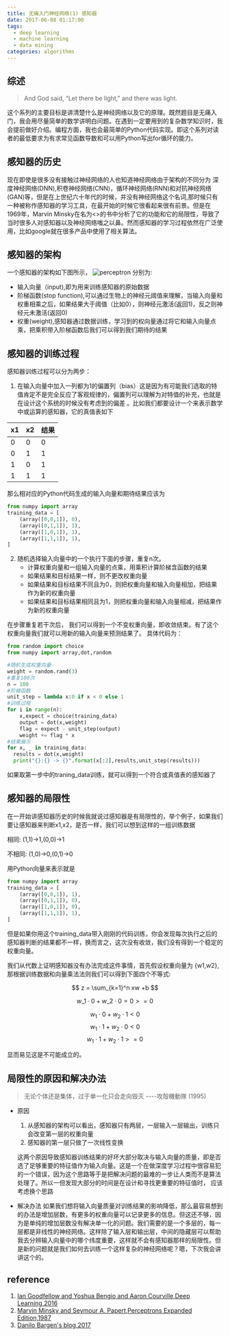```yaml
---
title: 无痛入门神经网络(1) 感知器 
date: 2017-06-08 01:17:00
tags:
  - deep learning
  - machine learning
  - data mining
categories: algorithms
---
```

 
## 综述 

> And God said, “Let there be light,” and there was light.

这个系列的主要目标是讲清楚什么是神经网络以及它的原理。既然题目是无痛入门，我会用尽量简单的数学讲明白问题。在遇到一定要用到的复杂数学知识时，我会提前做好介绍。编程方面，我也会最简单的Python代码实现。即这个系列对读者的最低要求为有求常见函数导数和可以用Python写出for循环的能力。
## 感知器的历史
现在即使是很多没有接触过神经网络的人也知道神经网络由于架构的不同分为 深度神经网络(DNN),积卷神经网络(CNN)，循环神经网络(RNN)和对抗神经网络(GAN)等，但是在上世纪六十年代的时候，并没有神经网络这个名词,那时候只有一种被称作感知器的学习工具，在最开始的时候它很看起来很有前景。但是在1969年，Marvin Minsky在名为<<perceptron>>的书中分析了它的功能和它的局限性，导致了当时很多人对感知器以及神经网络嗤之以鼻。然而感知器的学习过程依然在广泛使用，比如google就在很多产品中使用了相关算法。
## 感知器的架构
一个感知器的架构如下图所示，
![perceptron](http://7xq2dq.com1.z0.glb.clouddn.com/Screen%20Shot%202017-06-07%20at%209.45.09%20PM%20%281%29.png)
分别为:
* 输入向量（input),即为用来训练感知器的原始数据
* 阶梯函数(stop function),可以通过生物上的神经元阈值来理解，当输入向量和权重相乘之后，如果结果大于阈值（比如0），则神经元激活(返回1)，反之则神经元未激活(返回0)
* 权重(weight),感知器通过数据训练，学习到的权向量通过将它和输入向量点乘，把乘积带入阶梯函数后我们可以得到我们期待的结果


## 感知器的训练过程
感知器训练过程可以分为两步：
1. 在输入向量中加入一列都为1的偏置列（bias）这是因为有可能我们选取的特值肯定不是完全反应了客观规律的，偏置列可以理解为对特值的补充，也就是在设计这个系统的时候没有考虑到的偏差 。比如我们都要设计一个来表示数学中或运算的感知器，它的真值表如下

|x1|x2|结果|
|----|------|----|
| 0| 0|  0|
| 0| 1|  1|
| 1| 0|  1|
| 1| 1|  1|
那么相对应的Python代码生成的输入向量和期待结果应该为

```python
from numpy import array
training_data = [
    (array([0,0,1]), 0),
    (array([0,1,1]), 1),
    (array([1,0,1]), 1),
    (array([1,1,1]), 1),
]
```
2. 随机选择输入向量中的一个执行下面的步骤，重复n次。
    * 计算权重向量和一组输入向量的点乘，用乘积计算阶梯含函数的结果
    * 如果结果和目标结果一样，则不更改权重向量
    * 如果结果和目标结果不同且为0，则把权重向量和输入向量相加，把结果作为新的权重向量
    * 如果结果和目标结果相同且为1，则把权重向量和输入向量相减，把结果作为新的权重向量
    
在步骤重复若干次后， 我们可以得到一个不变权重向量，即收敛结束。有了这个权重向量我们就可以用新的输入向量来预测结果了。
具体代码为：

```python
from random import choice
from numpy import array,dot,random

#随机生成权重向量
weight = random.rand(3)
#重复100次
n = 100
#阶梯函数 
unit_step = lambda x:0 if x < 0 else 1
#训练过程 
for i in range(n):
    x,expect = choice(training_data)
    output = dot(x,weight)
    flag = expect - unit_step(output)
    weight += flag * x
#结果展示
for x, _ in training_data:
  results = dot(x,weight)
  print("{}:{} -> {}".format(x[:2],results,unit_step(results)))
```
如果取第一步中的traning_data训练，就可以得到一个符合或真值表的感知器了
## 感知器的局限性
在一开始讲感知器历史的时候我就说过感知器是有局限性的，举个例子，如果我们要让感知器来判断x1,x2，是否一样，我们可以想到这样的一组训练数据

相同: (1,1)->1,(0,0)->1
 
不相同: (1,0)->0,(0,1)->0

用Python向量来表示就是
```python
from numpy import array
training_data = [
    (array([0,0,1]), 1),
    (array([0,1,1]), 0),
    (array([1,0,1]), 0),
    (array([1,1,1]), 1),
]
```
但是如果你用这个training_data带入刚刚的代码训练，你会发现每次执行之后的感知器判断的结果都不一样，换而言之，这次没有收敛，我们没有得到一个稳定的权重向量。

我们从代数上证明感知器没有办法完成这件事情，首先假设权重向量为 {w1,w2},那根据训练数据和向量乘法法则我们可以得到下面四个不等式:

$$
z = \sum_{k=1}^n xw +b
$$

$$
w\_1 \cdot 0 + w\_2 \cdot 0 = 0 >= 0 
$$

$$
w_1 \cdot 0 + w_2 \cdot 1 < 0 
$$
$$
w_1 \cdot 1 + w_2 \cdot 0 < 0 
$$
$$
w_1 \cdot 1 + w_2 \cdot 1 >= 0 
$$


显而易见这是不可能成立的。

## 局限性的原因和解决办法

> 无论个体还是集体，过于单一化只会走向毁灭 ----攻殻機動隊 (1995)

* 原因
    1. 从感知器的架构可以看出，感知器只有两层，一层输入一层输出，训练只会改变第一层的权重向量
    2. 感知器的第一层只做了一次线性变换
    
    这两个原因导致感知器训练结果的好坏大部分取决与输入向量的质量，即是否选了足够重要的特征值作为输入向量。这是一个在做深度学习过程中很容易犯的一个错误，因为这个思路等于是把解决问题的最难的一步让人类而不是算法处理了。所以一但发现大部分的时间是在设计和寻找更重要的特征值时， 应该考虑换个思路
* 解决办法
如果我们想将输入向量质量对训练结果的影响降低，那么最容易想到的办法是增加层数，有更多的权重向量可以记录更多的信息。但这还不够，因为是单纯的增加层数没有解决单一化的问题。我们需要的是一个多层的，每一层都是非线性的神经网络。这样除了输入层和输出层，中间的隐藏层可以帮助我去分辨输入向量中的哪个纬度重要，这样就不会有感知器那样的局限性。但是新的问题就是我们如何去训练一个这样复杂的神经网络呢？嗯，下次我会讲讲这个的。

## reference
1. [Ian Goodfellow and Yoshua Bengio and Aaron Courville,Deep Learning,2016](http://www.deeplearningbook.org/)
2. [Marvin Minsky and Seymour A. Papert,Perceptrons Expanded Edition,1987](https://mitpress.mit.edu/books/perceptrons)
3. [Danilo Bargen's blog,2017](https://blog.dbrgn.ch/)
